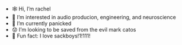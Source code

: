 - 🕸️ Hi, I’m rachel
- 💭 I’m interested in audio producion, engineering, and neuroscience
- 🎣 I’m currently panicked
- 😟 I’m looking to be saved from the evil mark catos
- 👾 Fun fact: I love sackboys!1!111!

<!---
rkaruppiah2024/rkaruppiah2024 is a ✨ special ✨ repository because its `README.md` (this file) appears on your GitHub profile.
You can click the Preview link to take a look at your changes.
--->
